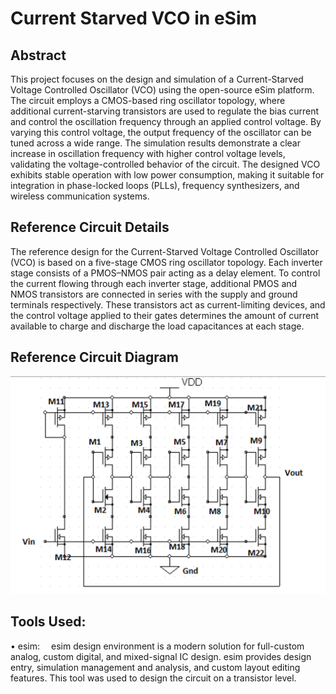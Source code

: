# Current Starved VCO in eSim
## Abstract
This project focuses on the design and simulation of a Current-Starved Voltage Controlled Oscillator (VCO) using the open-source eSim platform. The circuit employs a CMOS-based ring oscillator topology, where additional current-starving transistors are used to regulate the bias current and control the oscillation frequency through an applied control voltage. By varying this control voltage, the output frequency of the oscillator can be tuned across a wide range. The simulation results demonstrate a clear increase in oscillation frequency with higher control voltage levels, validating the voltage-controlled behavior of the circuit. The designed VCO exhibits stable operation with low power consumption, making it suitable for integration in phase-locked loops (PLLs), frequency synthesizers, and wireless communication systems.

## Reference Circuit Details
The reference design for the Current-Starved Voltage Controlled Oscillator (VCO) is based on a five-stage CMOS ring oscillator topology. Each inverter stage consists of a PMOS–NMOS pair acting as a delay element. To control the current flowing through each inverter stage, additional PMOS and NMOS transistors are connected in series with the supply and ground terminals respectively. These transistors act as current-limiting devices, and the control voltage applied to their gates determines the amount of current available to charge and discharge the load capacitances at each stage.
## Reference Circuit Diagram

![Reference Ckt](images/refckt.png)
## Tools Used:
• esim:  esim design environment is a modern solution for full-custom analog, custom digital, and mixed-signal IC design. esim provides design entry, simulation management and analysis, and custom layout editing features. This tool was used to design the circuit on a transistor level.
